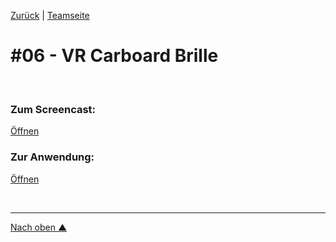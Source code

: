 [Zurück](https://github.com/milena-sagert/IFD-WiSe20-21) | [Teamseite](https://webuser.hs-furtwangen.de/~rag/lehre/WiSe20-21/IFD/Kursinhalt/Team/)
# #06 - VR Carboard Brille

&nbsp;

### Zum Screencast: 
[Öffnen](https://www.youtube.com/watch?v=OJUvaAYF4kg&feature=youtu.be) 

### Zur Anwendung: 
[Öffnen](https://adobe.ly/36BVWzF)

&nbsp;

---
[Nach oben &#x25B2;](#top)